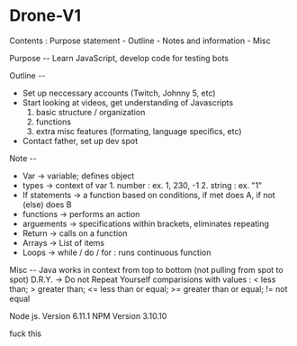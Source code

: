 # Drone-V1

Contents : Purpose statement - Outline - Notes and information - Misc


Purpose -- Learn JavaScript, develop code for testing bots

Outline --
* Set up neccessary accounts (Twitch, Johnny 5, etc)
* Start looking at videos, get understanding of Javascripts
  1. basic structure / organization
  2. functions
  3. extra misc features (formating, language specifics, etc)
* Contact father, set up dev spot

Note --
* Var -> variable; defines object
* types -> context of var
          1. number : ex. 1, 230, -1
          2. string : ex. "1"
* If statements -> a function based on conditions, if met does A, if not (else) does B
* functions -> performs an action
* arguements -> specifications within brackets, eliminates repeating
* Return -> calls on a function
* Arrays -> List of items
* Loops -> while / do / for : runs continuous function

Misc --
Java works in context from top to bottom (not pulling from spot to spot)
D.R.Y. -> Do not Repeat Yourself
comparisions with values : < less than; > greater than; <= less than or equal; >= greater than or equal; != not equal

Node js. Version 6.11.1
NPM Version 3.10.10

fuck this
